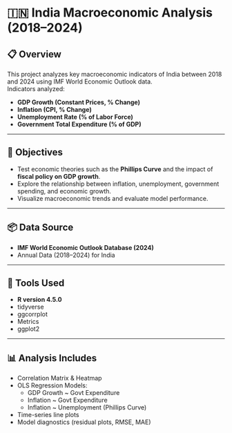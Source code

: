 # 🇮🇳 India Macroeconomic Analysis (2018–2024)

## 📋 Overview
This project analyzes key macroeconomic indicators of India between 2018 and 2024 using IMF World Economic Outlook data.  
Indicators analyzed:
- **GDP Growth (Constant Prices, % Change)**
- **Inflation (CPI, % Change)**
- **Unemployment Rate (% of Labor Force)**
- **Government Total Expenditure (% of GDP)**

---

## 🎯 Objectives
- Test economic theories such as the **Phillips Curve** and the impact of **fiscal policy on GDP growth**.
- Explore the relationship between inflation, unemployment, government spending, and economic growth.
- Visualize macroeconomic trends and evaluate model performance.

---

## 📦 Data Source
- **IMF World Economic Outlook Database (2024)**
- Annual Data (2018–2024) for India

---

## 🔧 Tools Used
- **R version 4.5.0**
- tidyverse
- ggcorrplot
- Metrics
- ggplot2

---

## 📊 Analysis Includes
- Correlation Matrix & Heatmap
- OLS Regression Models:
    - GDP Growth ~ Govt Expenditure
    - Inflation ~ Govt Expenditure
    - Inflation ~ Unemployment (Phillips Curve)
- Time-series line plots
- Model diagnostics (residual plots, RMSE, MAE)
